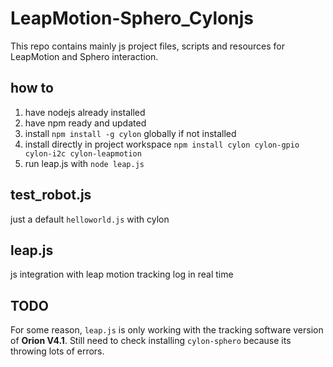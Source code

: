 # LeapMotion-Sphero_Cylonjs
This repo contains mainly js project files, scripts and resources for LeapMotion and Sphero interaction.

## how to
1. have nodejs already installed
2. have npm ready and updated
3. install `npm install -g cylon` globally if not installed
4. install directly in project workspace `npm install cylon cylon-gpio cylon-i2c cylon-leapmotion`
5. run leap.js with `node leap.js`

## test_robot.js
just a default `helloworld.js` with cylon

## leap.js
js integration with leap motion tracking log in real time

## TODO
For some reason, `leap.js` is only working with the tracking software version of **Orion V4.1**.
Still need to check installing `cylon-sphero` because its throwing lots of errors.
